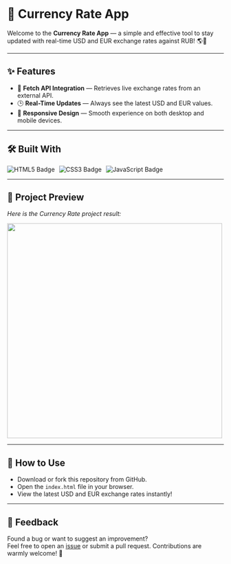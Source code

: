# 💱 Currency Rate App

Welcome to the **Currency Rate App** — a simple and effective tool to stay updated with real-time USD and EUR exchange rates against RUB! 🌎💸

---

## ✨ Features

- 🔄 **Fetch API Integration** — Retrieves live exchange rates from an external API.
- 🕒 **Real-Time Updates** — Always see the latest USD and EUR values.
- 📱 **Responsive Design** — Smooth experience on both desktop and mobile devices.

---

## 🛠️ Built With

<div align="left" style="display: flex; gap: 10px;">
  <img src="https://img.shields.io/badge/HTML5-E34F26?style=for-the-badge&logo=html5&logoColor=white" alt="HTML5 Badge" />
  <img src="https://img.shields.io/badge/CSS3-1572B6?style=for-the-badge&logo=css3&logoColor=white" alt="CSS3 Badge" />
  <img src="https://img.shields.io/badge/JavaScript-F7DF1E?style=for-the-badge&logo=javascript&logoColor=black" alt="JavaScript Badge" />
</div>

---

## 📸 Project Preview

*Here is the Currency Rate project result:*

<img src="https://github.com/user-attachments/assets/582d102b-e9d5-43f3-9c35-82d9fe6eb561" width="500" />

---

## 📂 How to Use

- Download or fork this repository from GitHub.
- Open the `index.html` file in your browser.
- View the latest USD and EUR exchange rates instantly!

---

## 💬 Feedback

Found a bug or want to suggest an improvement?  
Feel free to open an [issue](https://github.com/Baljann/currency-rate-app/issues) or submit a pull request. Contributions are warmly welcome! 🚀
